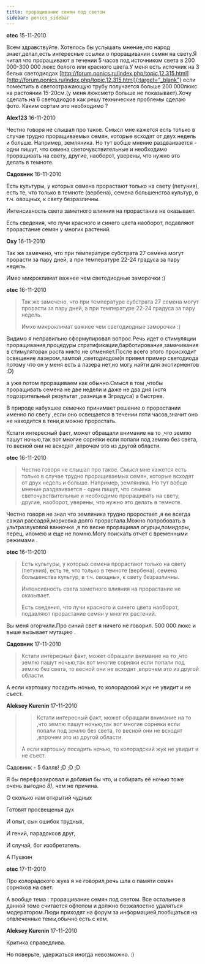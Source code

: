 ```yaml
---
title: проращивание семян под светом
sidebar: ponics_sidebar
---
```


**otec** 15-11-2010

Всем здравствуйте. Хотелось бы услышать мнение,что народ знает,делал,есть интересные ссылки о проращивании семян на свету.Я читал что проращивают в течении 5 часов под источником света в 200 000-300 000 люкс белого или красного цвета.У меня есть источник на 3 белых светодиодах [http://forum.ponics.ru/index.php/topic,12.315.html](http://forum.ponics.ru/index.php/topic,12.315.html){:target="_blank"} если поместить в светоотражающую трубу получается больше 200 000люкс на растоянии 15-20см.(у меня люксметр больше не показывает).Хочу сделать на 6 светодиодов как решу технические проблемы сделаю фото. Каким сортам это необходимо ?


**Alex123** 16-11-2010

Честно говоря не слышал про такое. Смысл мне кажется есть только в случае трудно проращиваемых семян, которые всходят от двух недель и больше. Например, земляника. Но тут вобще мнение раздваивается - одни пишут, что семена светочувствительные и необходимо проращивать на свету, другие, наоборот, уверены, что нужно это делать в темноте. 


**Садовник** 16-11-2010

Есть культуры, у которых семена прорастают только на свету (петуния), есть те, что только в темноте (вербена), семена большенства культур, в т.ч. овощных, к свету безразличны.

Интенсивность света заметного влияния на прорастание не оказывает.

Есть сведения, что лучи красного и синего цвета наоборот, подавляют прорастание семян у многих растений.


**Oxy** 16-11-2010

Так же замечено, что при температуре субстрата 27 семена могут прорасти за пару дней, а при температуре 22-24 градуса за пару недель. 

Имхо микроклимат важнее чем светодиодные заморочки :)


**otec** 16-11-2010

> Так же замечено, что при температуре субстрата 27 семена могут прорасти за пару дней, а при температуре 22-24 градуса за пару недель. 
> 
> Имхо микроклимат важнее чем светодиодные заморочки :)

Видимо я неправильно сформулировал вопрос.Речь идет о стимуляции проращивания,процедуры стратификации,барботирования,замачивания в стимуляторах роста никто не отменяет.После всего этого происходит освещение лазером,лампой ,светодиодом(я привел пример светодиода потому что он у меня есть а лазера нет,но могу найти для экспирментов :D)

а уже потом проращиваем как обычно.Смысл в том ,чтобы проращивать семена не две недели и даже не два дня (хотя подозрительный результат ,разница в 3градуса) а быстрее.

В природе набухшее семечко принимает решение о проростании именно по свету ,если оно освещается в течении пяти часов,значит оно не находится в тени,и можно проростать.

Кстати интересный факт, может обращали внимание на то ,что землю пашут ночью,так вот многие сорняки если попали под землю без света, то весной они не всходят ,впрочем это из другой области.


**otec** 16-11-2010

> Честно говоря не слышал про такое. Смысл мне кажется есть только в случае трудно проращиваемых семян, которые всходят от двух недель и больше. Например, земляника. Но тут вобще мнение раздваивается - одни пишут, что семена светочувствительные и необходимо проращивать на свету, другие, наоборот, уверены, что нужно это делать в темноте.

Честно говоря не знал что земляника трудно проростает ,я ее всегда сажал рассадой,морковка долго прорастала.Можно попробовать в ультразвуковой ванночке ,я по весне проращивал огурцы,помидоры, перец, ипомею и еще не помню.Могу поискать отчет с временными режимами .


**otec** 16-11-2010

> Есть культуры, у которых семена прорастают только на свету (петуния), есть те, что только в темноте (вербена), семена большенства культур, в т.ч. овощных, к свету безразличны.
> 
> Интенсивность света заметного влияния на прорастание не оказывает.
> 
> Есть сведения, что лучи красного и синего цвета наоборот, подавляют прорастание семян у многих растений.

Вы меня огорчили.Про синий свет я ничего не говорил. 500 000 люкс и выше вызывает мутацию .


**Садовник** 17-11-2010

> Кстати интересный факт, может обращали внимание на то ,что землю пашут ночью,так вот многие сорняки если попали под землю без света, то весной они не всходят ,впрочем это из другой области.

А если картошку посадить ночью, то колорадский жук не увидит и не съест.


**Aleksey Kurenin** 17-11-2010

> > Кстати интересный факт, может обращали внимание на то ,что землю пашут ночью,так вот многие сорняки если попали под землю без света, то весной они не всходят ,впрочем это из другой области.
> 
> 
> 
> А если картошку посадить ночью, то колорадский жук не увидит и не съест.

Садовник - 5 баллв! ;D ;D ;D

Я бы перефразировал и добавил бы что, и собирать её ночью тоже очень выгодно *8)*, чем не причина. 

О сколько нам открытий чудных

Готовят просвещенья дух

И опыт, сын ошибок трудных,

И гений, парадоксов друг,

И случай, бог изобретатель.

А Пушкин


**otec** 17-11-2010

Про колорадского жука я не говорил,речь шла о памяти семян сорняков на свет.

А вообще тема : проращивание семян под светом. Все остальное в данной теме считается офтопом и должно безжалостно удаляться модератором.Люди приходят на форум за информацией,пообщаться на отвлеченные темы,обычно есть с кем.


**Aleksey Kurenin** 17-11-2010

Критика справедлива. 

Но поверьте, удержаться иногда невозможно. :)


